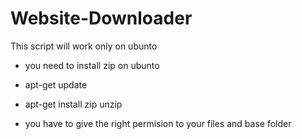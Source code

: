 # Website-Downloader
This script will work only on ubunto 
- you need to install zip on ubunto 

- apt-get update
- apt-get install zip unzip


- you have to give the right permision to your files and base folder
